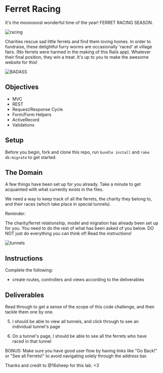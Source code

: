 # Ferret Racing

It's the moooooost wonderful time of the year! FERRET RACING SEASON.

![racing](racing.gif)

Charities rescue sad little ferrets and find them loving homes. In order to fundraise, these delightful furry worms are occasionally 'raced' at village fairs. (No ferrets were harmed in the making of this Rails app). Whatever their final position, they win a treat. It's up to you to make the awesome website for this!

![BADASS](badass-mf.png)

## Objectives
+ MVC
+ REST
+ Request/Response Cycle
+ Form/Form Helpers
+ ActiveRecord
+ Validations

## Setup

Before you begin, fork and clone this repo, run `bundle install` and `rake db:migrate` to get started.

## The Domain

A few things have been set up for you already. Take a minute to get acquainted with what currently exists in the files.

We need a way to keep track of all the ferrets, the charity they belong to, and their races (which take place in special tunnels).

Reminder:
<!-- - A charity can have a lot of ferrets, but a ferret can only belong to one charity. -->
<!-- - A ferret can have a lot of tunnels through different races. -->
<!-- - No two ferrets can have the same name. They are special and unique creatures! However, there's a law that all ferret names must be more than six characters. -->

The charity/ferret relationship, model and migration has already been set up for you. You need to do the rest of what has been asked of you below. DO NOT just do everything you can think of! Read the instructions!

![tunnels](coloured-tunnels.png)


## Instructions
Complete the following:
<!-- - any missing migrations to update the schema -->
<!-- - set up the relationships between models -->
<!-- - add validations -->
<!-- - seed the database using the templates provided (add more data) -->
- create routes, controllers and views according to the deliverables

## Deliverables

Read through to get a sense of the scope of this code challenge, and then tackle them one by one.

<!-- 1. I should be able to see a list of all ferrets, and click through to see an individual ferret's page -->
<!--
2. The ferret show page should include the ferret's name, whether they are neutered, and the charity they belong to -->

<!-- 3. I should be able to edit a ferret (whoops! Turns out SassyPaws wasn't neutered and now we have lots of little SassyPaws) -->

<!-- 4. I should be able to create a new ferret, with validated name, toggle whether they are neutered, and select only one charity that they belong to -->

5. I should be able to view all tunnels, and click through to see an individual tunnel's page

6. On a tunnel's page, I should be able to see all the ferrets who have raced in that tunnel

BONUS:
Make sure you have good user flow by having links like "Go Back!" or "See all Ferrets!" to avoid navigating solely through the address bar.

Thanks and credit to @16sheep for this lab. <3

